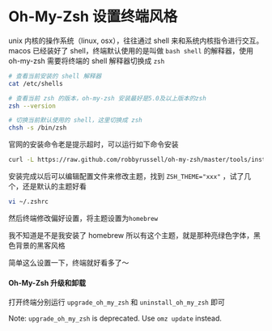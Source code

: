 # Oh-My-Zsh 设置终端风格

unix 内核的操作系统（linux, osx），往往通过 shell 来和系统内核指令进行交互。macos 已经装好了 shell，终端默认使用的是叫做 `bash shell` 的解释器，使用 oh-my-zsh 需要将终端的 shell 解释器切换成 `zsh`

```bash
# 查看当前安装的 shell 解释器
cat /etc/shells

# 查看当前 zsh 的版本，oh-my-zsh 安装最好是5.0及以上版本的zsh
zsh --version

# 切换当前默认使用的 shell，这里切换成 zsh
chsh -s /bin/zsh
```

官网的安装命令老是提示超时，可以运行如下命令安装

```bash
curl -L https://raw.github.com/robbyrussell/oh-my-zsh/master/tools/install.sh | sh
```

安装完成以后可以编辑配置文件来修改主题，找到 `ZSH_THEME="xxx"` ，试了几个，还是默认的主题好看

```bash
vi ~/.zshrc
```

然后终端修改偏好设置，将主题设置为`homebrew`

我不知道是不是我安装了 homebrew 所以有这个主题，就是那种亮绿色字体，黑色背景的黑客风格

简单这么设置一下，终端就好看多了～

#### Oh-My-Zsh 升级和卸载

打开终端分别运行 `upgrade_oh_my_zsh` 和 `uninstall_oh_my_zsh` 即可

Note: `upgrade_oh_my_zsh` is deprecated. Use `omz update` instead.
